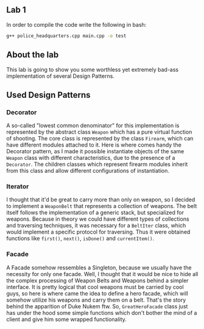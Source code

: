 ## Lab 1

In order to compile the code write the following in bash:
```bash
g++ police_headquarters.cpp main.cpp -o test
```

## About the lab
This lab is going to show you some worthless yet extremely bad-ass implementation of several Design Patterns.

## Used Design Patterns

### Decorator
A so-called "lowest common denominator" for this implementation is represented by the abstract class ```Weapon``` which has a pure virtual function of shooting. The core class is represented by the class ```Firearm```, which can have different modules attached to it. Here is where comes handy the Decorator pattern, as I made it possible instantiate objects of the same ```Weapon``` class with different characteristics, due to the presence of a ```Decorator```. The children classes which represent firearm modules inherit from this class and allow different configurations of instantiation.

### Iterator
I thought that it'd be great to carry more than only on weapon, so I decided to implement a ```WeaponBelt``` that represents a collection of weapons. The belt itself follows the implementation of a generic stack, but specialized for weapons. Because in theory we could have different types of collections and traversing techniques, it was necessary for a ```BeltIter``` class, which would implement a specific protocol for traversing. Thus it were obtained functions like ```first()```, ```next()```, ```isDone()``` and ```currentItem()```.

### Facade
A Facade somehow ressembles a Singleton, because we usually have the necessity for only one facade. Well, I thought that it would be nice to hide all the complex processing of Weapon Belts and Weapons behind a simpler interface. It is pretty logical that cool weapons must be carried by cool guys, so here is where came the idea to define a hero facade, which will somehow utilize his weapons and carry them on a belt. That's the story behind the apparition of Duke Nukem ftw. So, ```GreatHeroFacade``` class just has under the hood some simple functions which don't bother the mind of a client and give him some wrapped functionality.